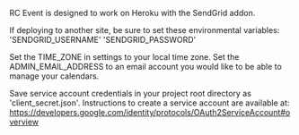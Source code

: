 RC Event is designed to work on Heroku with the SendGrid addon.

If deploying to another site, be sure to set these environmental variables:
'SENDGRID_USERNAME'
'SENDGRID_PASSWORD'

Set the TIME_ZONE in settings to your local time zone.
Set the ADMIN_EMAIL_ADDRESS to an email account you would like to be able to manage your calendars.

Save service account credentials in your project root directory as 'client_secret.json'. Instructions to create a service account are available at: 
https://developers.google.com/identity/protocols/OAuth2ServiceAccount#overview

